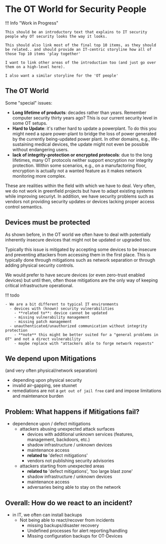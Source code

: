 # The OT World for Security People

!!! Info "Work in Progress"

    This should be an introductory text that explains to IT security people why OT security looks the way it looks.
    
    This should also link most of the final top 10 items, as they should be related.. and should provide an IT-centric storyline how all of those Top 10 items 'play together'

    I want to link other areas of the introduction too (and just go over them on a high-level here).

    I also want a similar storyline for the 'OT people'

## The OT World

Some "special" issues:

- **Long lifetime of products**: decades rather than years. Remember computer security thirty
  years ago? This is our current security level in some OT setups.
- **Hard to Update**: it's rather hard to update a powerplant. To do this you might
  need a spare power-plant to bridge the loss of power generated by the currently
  being-updated power plant. In other domains, e.g., life-sustaining medical devices, the
  update might not even be possible without endangering users.
- **lack of integrity-protection or encrypted protocols**: due to the long lifetimes,
  many OT protocols neither support encryption nor integrity protection. Within some
  scenarios, e.g., on a manufactoring floor, encryption is actually not a wanted feature
  as it makes network monitoring more complex.

These are realities within the field with which we have to deal. Very often, we do not work in greenfield projects but have to adapt existing systems while improving securiyt. In addition, we have security problems such as vendors not providing security updates or devices lacking proper access control semantics.

## Devices must be protected

As shown before, in the OT world we often have to deal with potentially inherently insecure devices that might not be updated or upgraded too.

Typically this issue is mitigated by accepting some devices to be insecure and preventing attackers from accessing them in the first place. This is typically done through mitigations such as network separation or through adding physical security controls.

We would prefer to have secure devices (or even zero-trust enabled devices) but until then, often those mitigations are the only way of keeping critical infrastructure operational.

!!! todo

    - We are a bit different to typical IT environments
      - devices with (known) security vulnerabilities
        - **related to**: device cannot be updated
        - missing vulnerability management
        - missing patch management
      - unauthenticated/unauthorized communication without integrity protection
        - **note** this might be better suited for a "general problems in OT" and not a direct vulnerability
        - maybe replace with "attackers able to forge network requests"

## We depend upon Mitigations

(and very often physical/network separation)

- depending upon physical security
- invalid air-gapping, see stuxnet
- remediations are not a `get out of jail free` card and impose limitations and maintenance burden

## Problem: What happens if Mitigations fail?

- dependence upon / defect mitigations
  - attackers abusing unexpected attack surfaces
    - devices with additional unknown services (features, management, backdoors, etc.)
    - shadow infrastructure / unknown devices
    - maintenance access
    - **related to** 'defect mitigations'
    - vendors not publishing security advisories
  - attackers starting from unexpected areas
    - **related to** 'defect mitigations', 'too large blast zone'
    - shadow infrastructure / unknown devices
    - maintenance access
    - adversaries being able to stay on the network

## Overall: How do we react to an incident?

- in IT, we often can install backups
  - Not being able to react/recover from incidents
    - missing backups/disaster recovery
    - Undefined processes for alert reporting/handling
    - Missing configuration backups for OT-Devices
